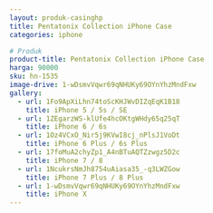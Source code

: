 ```yaml
---
layout: produk-casinghp
title: Pentatonix Collection iPhone Case
categories: iphone

# Produk
product-title: Pentatonix Collection iPhone Case
harga: 90000
sku: hn-1535
image-drive: 1-wDsmvVqwr69qNHUKy69OYnYhzMndFxw
gallery:
  - url: 1Fo9ApXiLhn74toScKHJWvDIZqEqK1B18
    title: iPhone 5 / 5s / SE
  - url: 1ZEgarzWS-klUfe4hcOKtgWHdy65q25qT
    title: iPhone 6 / 6s
  - url: 1Oz4VCxO_Nir5j9KVwI8cj_nPlsJ1VoDt
    title: iPhone 6 Plus / 6s Plus
  - url: 17foMuA2chyZp1_A4nBTuAQTZzwgz5D2c
    title: iPhone 7 / 8
  - url: 1NcukrsNmJh8754uAiasa35_-q3LWZGow
    title: iPhone 7 Plus / 8 Plus
  - url: 1-wDsmvVqwr69qNHUKy69OYnYhzMndFxw
    title: iPhone X
---
```

